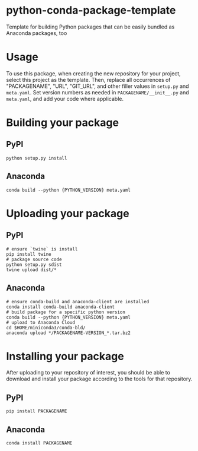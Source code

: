 # python-conda-package-template

Template for building Python packages that can be easily bundled as Anaconda packages, too

# Usage

To use this package, when creating the new repository for your project, select this project as the template.
Then, replace all occurrences of "PACKAGENAME", "URL", "GIT_URL", and other filler values in `setup.py` and `meta.yaml`.
Set version numbers as needed in `PACKAGENAME/__init__.py` and `meta.yaml`, and add your code where applicable.

# Building your package

## PyPI

```shell
python setup.py install
```

## Anaconda

```shell
conda build --python {PYTHON_VERSION} meta.yaml
```

# Uploading your package

## PyPI

```shell
# ensure `twine` is install
pip install twine
# package source code
python setup.py sdist
twine upload dist/*
```

## Anaconda

```shell
# ensure conda-build and anaconda-client are installed
conda install conda-build anaconda-client
# build package for a specific python version
conda build --python {PYTHON_VERSION} meta.yaml
# upload to Anaconda Cloud
cd $HOME/miniconda3/conda-bld/
anaconda upload */PACKAGENAME-VERSION_*.tar.bz2
```

# Installing your package

After uploading to your repository of interest, you should be able to download and install your package according to the tools for that repository.

## PyPI

```shell
pip install PACKAGENAME
```

## Anaconda

```shell
conda install PACKAGENAME
```

